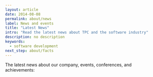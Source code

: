 ```yaml
---
layout: article
date: 2014-08-08
permalink: about/news
label: News and events
title: "Latest News"
intro: "Read the latest news about TPC and the software industry"
description: no description
keywords:
  - software development
next_step: about/facts
---
```


The latest news about our company, events, conferences, and achievements:
